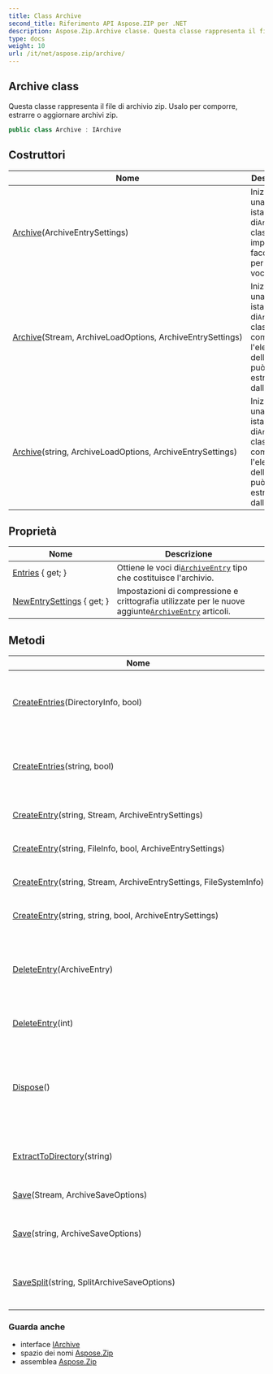 ```yaml
---
title: Class Archive
second_title: Riferimento API Aspose.ZIP per .NET
description: Aspose.Zip.Archive classe. Questa classe rappresenta il file di archivio zip. Usalo per comporre estrarre o aggiornare archivi zip.
type: docs
weight: 10
url: /it/net/aspose.zip/archive/
---
```

## Archive class

Questa classe rappresenta il file di archivio zip. Usalo per comporre, estrarre o aggiornare archivi zip.

```csharp
public class Archive : IArchive
```

## Costruttori

| Nome | Descrizione |
| --- | --- |
| [Archive](archive/#constructor)(ArchiveEntrySettings) | Inizializza una nuova istanza di`Archive` classe con impostazioni facoltative per le sue voci. |
| [Archive](archive/#constructor_1)(Stream, ArchiveLoadOptions, ArchiveEntrySettings) | Inizializza una nuova istanza di`Archive` classe e compone l'elenco delle voci può essere estratto dall'archivio. |
| [Archive](archive/#constructor_2)(string, ArchiveLoadOptions, ArchiveEntrySettings) | Inizializza una nuova istanza di`Archive` classe e compone l'elenco delle voci può essere estratto dall'archivio. |

## Proprietà

| Nome | Descrizione |
| --- | --- |
| [Entries](../../aspose.zip/archive/entries/) { get; } | Ottiene le voci di[`ArchiveEntry`](../archiveentry/) tipo che costituisce l'archivio. |
| [NewEntrySettings](../../aspose.zip/archive/newentrysettings/) { get; } | Impostazioni di compressione e crittografia utilizzate per le nuove aggiunte[`ArchiveEntry`](../archiveentry/) articoli. |

## Metodi

| Nome | Descrizione |
| --- | --- |
| [CreateEntries](../../aspose.zip/archive/createentries/#createentries)(DirectoryInfo, bool) | Aggiunge all'archivio tutti i file e le directory in modo ricorsivo nella directory data. |
| [CreateEntries](../../aspose.zip/archive/createentries/#createentries_1)(string, bool) | Aggiunge all'archivio tutti i file e le directory in modo ricorsivo nella directory data. |
| [CreateEntry](../../aspose.zip/archive/createentry/#createentry_1)(string, Stream, ArchiveEntrySettings) | Crea una singola voce all'interno dell'archivio. |
| [CreateEntry](../../aspose.zip/archive/createentry/#createentry)(string, FileInfo, bool, ArchiveEntrySettings) | Crea una singola voce all'interno dell'archivio. |
| [CreateEntry](../../aspose.zip/archive/createentry/#createentry_2)(string, Stream, ArchiveEntrySettings, FileSystemInfo) | Crea una singola voce all'interno dell'archivio. |
| [CreateEntry](../../aspose.zip/archive/createentry/#createentry_3)(string, string, bool, ArchiveEntrySettings) | Crea una singola voce all'interno dell'archivio. |
| [DeleteEntry](../../aspose.zip/archive/deleteentry/#deleteentry)(ArchiveEntry) | Rimuove la prima occorrenza di una voce specifica dall'elenco delle voci. |
| [DeleteEntry](../../aspose.zip/archive/deleteentry/#deleteentry_1)(int) | Rimuove la voce dall'elenco delle voci per indice. |
| [Dispose](../../aspose.zip/archive/dispose/)() | Esegue attività definite dall'applicazione associate alla liberazione, al rilascio o al ripristino di risorse non gestite. |
| [ExtractToDirectory](../../aspose.zip/archive/extracttodirectory/)(string) | Estrae tutti i file nell'archivio nella directory fornita. |
| [Save](../../aspose.zip/archive/save/#save)(Stream, ArchiveSaveOptions) | Salva l'archivio nello stream fornito. |
| [Save](../../aspose.zip/archive/save/#save_1)(string, ArchiveSaveOptions) | Salva l'archivio nel file di destinazione fornito. |
| [SaveSplit](../../aspose.zip/archive/savesplit/)(string, SplitArchiveSaveOptions) | Salva l'archivio multivolume nella directory di destinazione fornita. |

### Guarda anche

* interface [IArchive](../iarchive/)
* spazio dei nomi [Aspose.Zip](../../aspose.zip/)
* assemblea [Aspose.Zip](../../)


